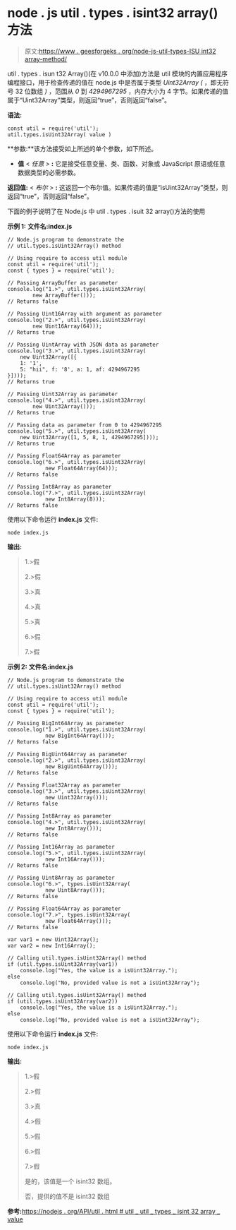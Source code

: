 # node . js util . types . isint32 array()方法

> 原文:[https://www . geesforgeks . org/node-js-util-types-ISU int32 array-method/](https://www.geeksforgeeks.org/node-js-util-types-isuint32array-method/)

util . types . isun t32 Array()(在 v10.0.0 中添加)方法是 util 模块的内置应用程序编程接口，用于检查传递的值在 node.js 中是否属于类型 *Uint32Array (* ，即无符号 32 位数组 *)* ，范围从 *0* 到 *4294967295* ，内存大小为 4 字节。如果传递的值属于“Uint32Array”类型，则返回“true”，否则返回“false”。

**语法:**

```
const util = require('util');
util.types.isUint32Array( value )

```

**参数:**该方法接受如上所述的单个参数，如下所述。

*   **值** < *任意* > **:** 它是接受任意变量、类、函数、对象或 JavaScript 原语或任意数据类型的必需参数。

**返回值:** < *布尔* > **:** 这返回一个布尔值。如果传递的值是“isUint32Array”类型，则返回“true”，否则返回“false”。

下面的例子说明了在 Node.js 中 util . types . isuit 32 array()方法的使用

**示例 1:** **文件名:index.js**

```
// Node.js program to demonstrate the
// util.types.isUint32Array() method

// Using require to access util module
const util = require('util');
const { types } = require('util');

// Passing ArrayBuffer as parameter
console.log("1.>", util.types.isUint32Array(
        new ArrayBuffer()));
// Returns false

// Passing Uint16Array with argument as parameter
console.log("2.>", util.types.isUint32Array(
        new Uint16Array(64)));
// Returns true

// Passing UintArray with JSON data as parameter
console.log("3.>", util.types.isUint32Array(
    new Uint32Array([{
    1: '1',
    5: "hii", f: '8', a: 1, af: 4294967295
}])));
// Returns true

// Passing Uint32Array as parameter
console.log("4.>", util.types.isUint32Array(
        new Uint32Array()));
// Returns true

// Passing data as parameter from 0 to 4294967295
console.log("5.>", util.types.isUint32Array(
    new Uint32Array([1, 5, 8, 1, 4294967295])));
// Returns true

// Passing Float64Array as parameter
console.log("6.>", util.types.isUint32Array(
            new Float64Array(64)));
// Returns false

// Passing Int8Array as parameter
console.log("7.>", util.types.isUint32Array(
            new Int8Array(8)));
// Returns false
```

使用以下命令运行 **index.js** 文件:

```
node index.js
```

**输出:**

> 1.>假
> 
> 2.>假
> 
> 3.>真
> 
> 4.>真
> 
> 5.>真
> 
> 6.>假
> 
> 7.>假

**示例 2:** **文件名:index.js**

```
// Node.js program to demonstrate the
// util.types.isUint32Array() method

// Using require to access util module
const util = require('util');
const { types } = require('util');

// Passing BigInt64Array as parameter
console.log("1.>", util.types.isUint32Array(
            new BigInt64Array()));
// Returns false

// Passing BigUint64Array as parameter
console.log("2.>", util.types.isUint32Array(
            new BigUint64Array()));
// Returns false

// Passing Float32Array as parameter
console.log("3.>", util.types.isUint32Array(
            new Uint32Array()));
// Returns false

// Passing Int8Array as parameter
console.log("4.>", util.types.isUint32Array(
            new Int8Array()));
// Returns false

// Passing Int16Array as parameter
console.log("5.>", util.types.isUint32Array(
            new Int16Array()));
// Returns false

// Passing Uint8Array as parameter
console.log("6.>", types.isUint32Array(
            new Uint8Array()));
// Returns false

// Passing Float64Array as parameter
console.log("7.>", types.isUint32Array(
            new Float64Array()));
// Returns false

var var1 = new Uint32Array();
var var2 = new Int16Array();

// Calling util.types.isUint32Array() method
if (util.types.isUint32Array(var1))
    console.log("Yes, the value is a isUint32Array.");
else
    console.log("No, provided value is not a isUint32Array");

// Calling util.types.isUint32Array() method
if (util.types.isUint32Array(var2))
    console.log("Yes, the value is a isUint32Array.");
else
    console.log("No, provided value is not a isUint32Array");
```

使用以下命令运行 **index.js** 文件:

```
node index.js
```

**输出:**

> 1.>假
> 
> 2.>假
> 
> 3.>真
> 
> 4.>假
> 
> 5.>假
> 
> 6.>假
> 
> 7.>假
> 
> 是的，该值是一个 isint32 数组。
> 
> 否，提供的值不是 isint32 数组

**参考:**[https://nodejs . org/API/util . html # util _ util _ types _ isint 32 array _ value](https://nodejs.org/api/util.html#util_util_types_isuint32array_value)